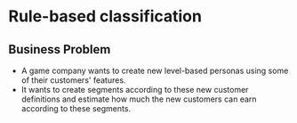 # Rule-based classification
## Business Problem
- A game company wants to create new level-based personas using some of their customers' features.
- It wants to create segments according to these new customer definitions and estimate how much the new customers can earn according to these segments.
